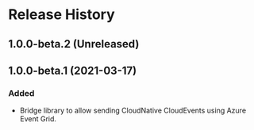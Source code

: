# Release History

## 1.0.0-beta.2 (Unreleased)


## 1.0.0-beta.1 (2021-03-17)

### Added

- Bridge library to allow sending CloudNative CloudEvents using Azure Event Grid.
